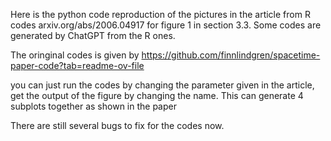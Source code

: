 Here is the python code reproduction of the pictures in the article from R codes arxiv.org/abs/2006.04917 for figure 1 in section 3.3. Some codes are generated by ChatGPT from the R ones.

The oringinal codes is given by https://github.com/finnlindgren/spacetime-paper-code?tab=readme-ov-file

you can just run the codes by changing the parameter given in the article, get the output of the figure by changing the name. This can generate 4 subplots together as shown in the paper

There are still several bugs to fix for the codes now.
